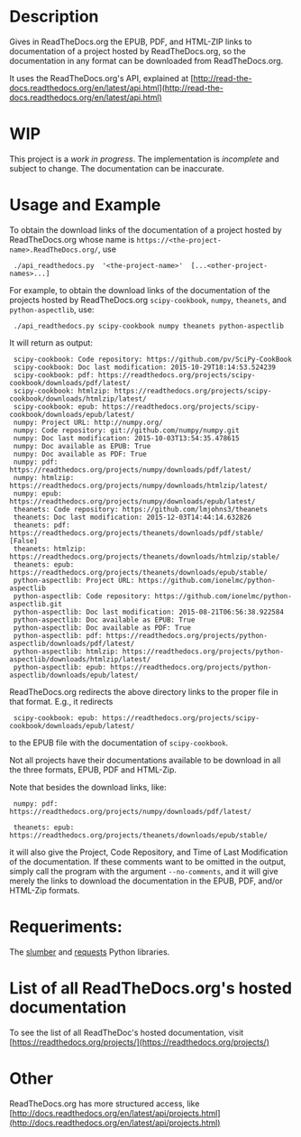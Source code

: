 # Description

Gives in ReadTheDocs.org the EPUB, PDF, and HTML-ZIP links to documentation of
a project hosted by ReadTheDocs.org, so the documentation in any format can be
downloaded from ReadTheDocs.org.

It uses the ReadTheDocs.org's API, explained at
[http://read-the-docs.readthedocs.org/en/latest/api.html](http://read-the-docs.readthedocs.org/en/latest/api.html)

# WIP

This project is a *work in progress*. The implementation is *incomplete* and
subject to change. The documentation can be inaccurate.

# Usage and Example

To obtain the download links of the documentation of a project hosted by
ReadTheDocs.org whose name is `https://<the-project-name>.ReadTheDocs.org/`,
use

     ./api_readthedocs.py  '<the-project-name>'  [...<other-project-names>...]

For example, to obtain the download links of the documentation of the projects
hosted by ReadTheDocs.org `scipy-cookbook`, `numpy`, `theanets`, and
`python-aspectlib`, use:

     ./api_readthedocs.py scipy-cookbook numpy theanets python-aspectlib

It will return as output:

     scipy-cookbook: Code repository: https://github.com/pv/SciPy-CookBook
     scipy-cookbook: Doc last modification: 2015-10-29T18:14:53.524239
     scipy-cookbook: pdf: https://readthedocs.org/projects/scipy-cookbook/downloads/pdf/latest/
     scipy-cookbook: htmlzip: https://readthedocs.org/projects/scipy-cookbook/downloads/htmlzip/latest/
     scipy-cookbook: epub: https://readthedocs.org/projects/scipy-cookbook/downloads/epub/latest/
     numpy: Project URL: http://numpy.org/
     numpy: Code repository: git://github.com/numpy/numpy.git
     numpy: Doc last modification: 2015-10-03T13:54:35.478615
     numpy: Doc available as EPUB: True
     numpy: Doc available as PDF: True
     numpy: pdf: https://readthedocs.org/projects/numpy/downloads/pdf/latest/
     numpy: htmlzip: https://readthedocs.org/projects/numpy/downloads/htmlzip/latest/
     numpy: epub: https://readthedocs.org/projects/numpy/downloads/epub/latest/
     theanets: Code repository: https://github.com/lmjohns3/theanets
     theanets: Doc last modification: 2015-12-03T14:44:14.632826
     theanets: pdf: https://readthedocs.org/projects/theanets/downloads/pdf/stable/ [False]
     theanets: htmlzip: https://readthedocs.org/projects/theanets/downloads/htmlzip/stable/
     theanets: epub: https://readthedocs.org/projects/theanets/downloads/epub/stable/
     python-aspectlib: Project URL: https://github.com/ionelmc/python-aspectlib
     python-aspectlib: Code repository: https://github.com/ionelmc/python-aspectlib.git
     python-aspectlib: Doc last modification: 2015-08-21T06:56:38.922584
     python-aspectlib: Doc available as EPUB: True
     python-aspectlib: Doc available as PDF: True
     python-aspectlib: pdf: https://readthedocs.org/projects/python-aspectlib/downloads/pdf/latest/
     python-aspectlib: htmlzip: https://readthedocs.org/projects/python-aspectlib/downloads/htmlzip/latest/
     python-aspectlib: epub: https://readthedocs.org/projects/python-aspectlib/downloads/epub/latest/

ReadTheDocs.org redirects the above directory links to the proper file in that format. E.g., it
redirects

     scipy-cookbook: epub: https://readthedocs.org/projects/scipy-cookbook/downloads/epub/latest/

to the EPUB file with the documentation of `scipy-cookbook`.

Not all projects have their documentations available to be download in all the three formats, EPUB, PDF
and HTML-Zip.

Note that besides the download links, like:

     numpy: pdf: https://readthedocs.org/projects/numpy/downloads/pdf/latest/

     theanets: epub: https://readthedocs.org/projects/theanets/downloads/epub/stable/

it will also give the Project, Code Repository, and Time of Last Modification of the documentation. If
these comments want to be omitted in the output, simply call the program with the argument `--no-comments`,
and it will give merely the links to download the documentation in the EPUB, PDF, and/or HTML-Zip formats.

# Requeriments:

The [slumber](https://pypi.python.org/pypi/slumber) and [requests](https://pypi.python.org/pypi/requests)
Python libraries.

# List of all ReadTheDocs.org's hosted documentation

To see the list of all ReadTheDoc's hosted documentation, visit [https://readthedocs.org/projects/](https://readthedocs.org/projects/)

# Other

ReadTheDocs.org has more structured access, like [http://docs.readthedocs.org/en/latest/api/projects.html](http://docs.readthedocs.org/en/latest/api/projects.html)

